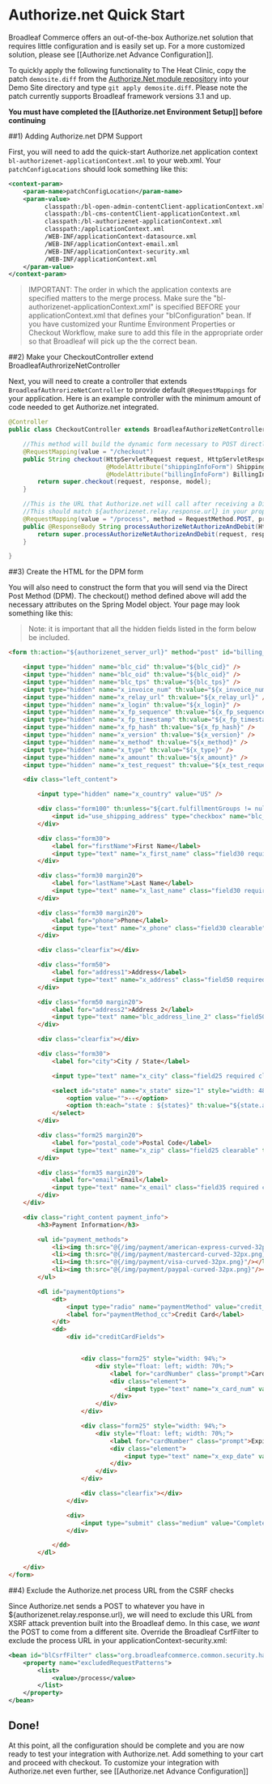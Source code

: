 # Authorize.net Quick Start

Broadleaf Commerce offers an out-of-the-box Authorize.net solution that requires little configuration and is easily set up. For a more customized solution, please see [[Authorize.net Advance Configuration]].

To quickly apply the following functionality to The Heat Clinic, copy the patch `demosite.diff` from the [Authorize.Net module repository](https://github.com/BroadleafCommerce/blc-authorizenet/tree/develop) into your Demo Site directory and type `git apply demosite.diff`.  Please note the patch currently supports Broadleaf framework versions 3.1 and up.

**You must have completed the [[Authorize.net Environment Setup]] before continuing**

##1) Adding Authorize.net DPM Support

First, you will need to add the quick-start Authorize.net application context `bl-authorizenet-applicationContext.xml` to your web.xml.
Your `patchConfigLocations` should look something like this:

```xml
<context-param>
    <param-name>patchConfigLocation</param-name>
    <param-value>
          classpath:/bl-open-admin-contentClient-applicationContext.xml
          classpath:/bl-cms-contentClient-applicationContext.xml
          classpath:/bl-authorizenet-applicationContext.xml
          classpath:/applicationContext.xml
          /WEB-INF/applicationContext-datasource.xml
          /WEB-INF/applicationContext-email.xml
          /WEB-INF/applicationContext-security.xml
          /WEB-INF/applicationContext.xml         
    </param-value>
</context-param>
```
> IMPORTANT: The order in which the application contexts are specified matters to the merge process. Make sure the "bl-authorizenet-applicationContext.xml" is specified BEFORE your applicationContext.xml that defines your "blConfiguration" bean. If you have customized your Runtime Environment Properties or Checkout Workflow, make sure to add this file in the appropriate order so that Broadleaf will pick up the the correct bean.

##2) Make your CheckoutController extend BroadleafAuthrorizeNetController

Next, you will need to create a controller that extends `BroadleafAuthrorizeNetController` to provide default `@RequestMappings` for your application.
Here is an example controller with the minimum amount of code needed to get Authorize.net integrated.

```java
@Controller
public class CheckoutController extends BroadleafAuthorizeNetController {

    //This method will build the dynamic form necessary to POST directly to Authorize.net
    @RequestMapping(value = "/checkout")
    public String checkout(HttpServletRequest request, HttpServletResponse response, Model model,
                           @ModelAttribute("shippingInfoForm") ShippingInfoForm shippingForm,
                           @ModelAttribute("billingInfoForm") BillingInfoForm billingForm) {
        return super.checkout(request, response, model);
    }

    //This is the URL that Authorize.net will call after receiving a Direct Post from a payment
    //This should match ${authorizenet.relay.response.url} in your properties file.
    @RequestMapping(value = "/process", method = RequestMethod.POST, produces = "text/html")
    public @ResponseBody String processAuthorizeNetAuthorizeAndDebit(HttpServletRequest request,     HttpServletResponse response, Model model, @ModelAttribute("shippingInfoForm") ShippingInfoForm shippingForm, @ModelAttribute("billingInfoForm") BillingInfoForm billingForm) throws NoSuchAlgorithmException, UnsupportedEncodingException, PricingException {
        return super.processAuthorizeNetAuthorizeAndDebit(request, response, model);
    }

}
```
##3) Create the HTML for the DPM form

You will also need to construct the form that you will send via the Direct Post Method (DPM). The checkout() method defined above will add the necessary attributes on the Spring Model object. 
Your page may look something like this:

> Note: it is important that all the hidden fields listed in the form below be included.

```html
<form th:action="${authorizenet_server_url}" method="post" id="billing_info">

    <input type="hidden" name="blc_cid" th:value="${blc_cid}" />
    <input type="hidden" name="blc_oid" th:value="${blc_oid}" />
    <input type="hidden" name="blc_tps" th:value="${blc_tps}" />
    <input type="hidden" name="x_invoice_num" th:value="${x_invoice_num}" />
    <input type="hidden" name="x_relay_url" th:value="${x_relay_url}" />
    <input type="hidden" name="x_login" th:value="${x_login}" />
    <input type="hidden" name="x_fp_sequence" th:value="${x_fp_sequence}" />
    <input type="hidden" name="x_fp_timestamp" th:value="${x_fp_timestamp}" />
    <input type="hidden" name="x_fp_hash" th:value="${x_fp_hash}" />
    <input type="hidden" name="x_version" th:value="${x_version}" />
    <input type="hidden" name="x_method" th:value="${x_method}" />
    <input type="hidden" name="x_type" th:value="${x_type}" />
    <input type="hidden" name="x_amount" th:value="${x_amount}" />
    <input type="hidden" name="x_test_request" th:value="${x_test_request}" />

    <div class="left_content">

        <input type="hidden" name="x_country" value="US" />

        <div class="form100" th:unless="${cart.fulfillmentGroups != null and #lists.size(cart.fulfillmentGroups) > 1}">
            <input id="use_shipping_address" type="checkbox" name="blc_use_shipping" th:disabled="${!validShipping}" /> Use Shipping Information
        </div>

        <div class="form30">
            <label for="firstName">First Name</label>
            <input type="text" name="x_first_name" class="field30 required clearable" th:disabled="${!validShipping}" />
        </div>

        <div class="form30 margin20">
            <label for="lastName">Last Name</label>
            <input type="text" name="x_last_name" class="field30 required clearable" th:disabled="${!validShipping}" />
        </div>

        <div class="form30 margin20">
            <label for="phone">Phone</label>
            <input type="text" name="x_phone" class="field30 clearable" th:disabled="${!validShipping}"/>
        </div>

        <div class="clearfix"></div>

        <div class="form50">
            <label for="address1">Address</label>
            <input type="text" name="x_address" class="field50 required clearable" th:disabled="${!validShipping}" />
        </div>

        <div class="form50 margin20">
            <label for="address2">Address 2</label>
            <input type="text" name="blc_address_line_2" class="field50 clearable" th:disabled="${!validShipping}" />
        </div>

        <div class="clearfix"></div>

        <div class="form30">
            <label for="city">City / State</label>

            <input type="text" name="x_city" class="field25 required clearable" th:disabled="${!validShipping}" />

            <select id="state" name="x_state" size="1" style="width: 48px;" class="required clearable" th:disabled="${!validShipping}">
                <option value="">--</option>
                <option th:each="state : ${states}" th:value="${state.abbreviation}" th:text="${state.abbreviation}"></option>
            </select>
        </div>

        <div class="form25 margin20">
            <label for="postal_code">Postal Code</label>
            <input type="text" name="x_zip" class="field25 clearable" th:disabled="${!validShipping}" />
        </div>

        <div class="form35 margin20">
            <label for="email">Email</label>
            <input type="text" name="x_email" class="field35 required clearable" th:disabled="${!validShipping}" />
        </div>
    </div>

    <div class="right_content payment_info">
        <h3>Payment Information</h3>

        <ul id="payment_methods">
            <li><img th:src="@{/img/payment/american-express-curved-32px.png}"/></li>
            <li><img th:src="@{/img/payment/mastercard-curved-32px.png}"/></li>
            <li><img th:src="@{/img/payment/visa-curved-32px.png}"/></li>
            <li><img th:src="@{/img/payment/paypal-curved-32px.png}"/></li>
        </ul>

        <dl id="paymentOptions">
            <dt>
                <input type="radio" name="paymentMethod" value="credit_card" id="paymentMethod_cc" />
                <label for="paymentMethod_cc">Credit Card</label>
            </dt>
            <dd>
                <div id="creditCardFields">


                    <div class="form25" style="width: 94%;">
                        <div style="float: left; width: 70%;">
                            <label for="cardNumber" class="prompt">Card Number</label>
                            <div class="element">
                                <input type="text" name="x_card_num" value="" id="cardNumber" class="field30" autocomplete="off" style="width: 100%" th:disabled="${!validShipping}" />
                            </div>
                        </div>
                    </div>

                    <div class="form25" style="width: 94%;">
                        <div style="float: left; width: 70%;">
                            <label for="cardNumber" class="prompt">Expiration Date (MMYY)</label>
                            <div class="element">
                                <input type="text" name="x_exp_date" value="" id="x_exp_date" class="field30" autocomplete="off" style="width: 100%" th:disabled="${!validShipping}" />
                            </div>
                        </div>
                    </div>

                    <div class="clearfix"></div>
                </div>

                <div>
                    <input type="submit" class="medium" value="Complete Order" th:disabled="${!validShipping}" th:classappend="${validShipping}? 'red' : 'gray'"/>
                </div>

            </dd>
        </dl>

    </div>
</form>
```

##4) Exclude the Authorize.net process URL from the CSRF checks

Since Authorize.net sends a POST to whatever you have in ${authorizenet.relay.response.url}, we will need to exclude this URL from XSRF attack prevention built into the Broadleaf demo. In this case, we _want_ the POST to come from a different site.  Override the Broadleaf CsrfFilter to exclude the process URL in your applicationContext-security.xml:

```xml
<bean id="blCsrfFilter" class="org.broadleafcommerce.common.security.handler.CsrfFilter">
    <property name="excludedRequestPatterns">
        <list>
            <value>/process</value>
        </list>
    </property>
</bean>
```

## Done!
At this point, all the configuration should be complete and you are now ready to test your integration with Authorize.net. Add something to your cart and proceed with checkout.
To customize your integration with Authorize.net even further, see [[Authorize.net Advance Configuration]] 
